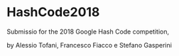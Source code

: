 # HashCode2018

Submissio for the 2018 Google Hash Code competition,

by Alessio Tofani, Francesco Fiacco e Stefano Gasperini